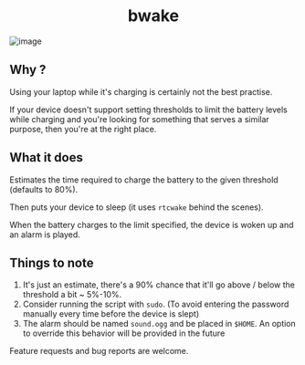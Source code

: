 <h1 align="center">bwake</h1>

![image](https://user-images.githubusercontent.com/86223025/164252138-fa2b0c67-a185-4961-abec-7a428497b2f9.png)

## Why ?
Using your laptop while it's charging is certainly not the best practise.

If your device doesn't support setting thresholds to limit the battery levels while charging and you're looking for something that serves a similar purpose, then you're at the right place.

## What it does
Estimates the time required to charge the battery to the given threshold (defaults to 80%). 

Then puts your device to sleep (it uses `rtcwake` behind the scenes). 

When the battery charges to the limit specified, the device is woken up and an alarm is played.

## Things to note
1. It's just an estimate, there's a 90% chance that it'll go above / below the threshold a bit ~ 5%-10%.
2. Consider running the script with `sudo`. (To avoid entering the password manually every time before the device is slept)
3. The alarm should be named `sound.ogg` and be placed in `$HOME`. An option to override this behavior will be provided in the future 

Feature requests and bug reports are welcome. 
